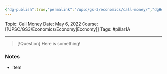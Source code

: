 ```yaml
---
{"dg-publish":true,"permalink":"/upsc/gs-3/economics/call-money/","dgHomeLink":true,"dgPassFrontmatter":false}
---
```


Topic: Call Money
Date: May 6, 2022
Course: [[UPSC/GS3/Economics/Economy|Economy]]
Tags: #pillar1A 

---

> [!Question]
> Here is something! 


### Notes
- Item



